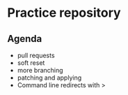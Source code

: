 # Practice repository

## Agenda 

* pull requests
* soft reset
* more branching
* patching and applying
* Command line redirects with >

